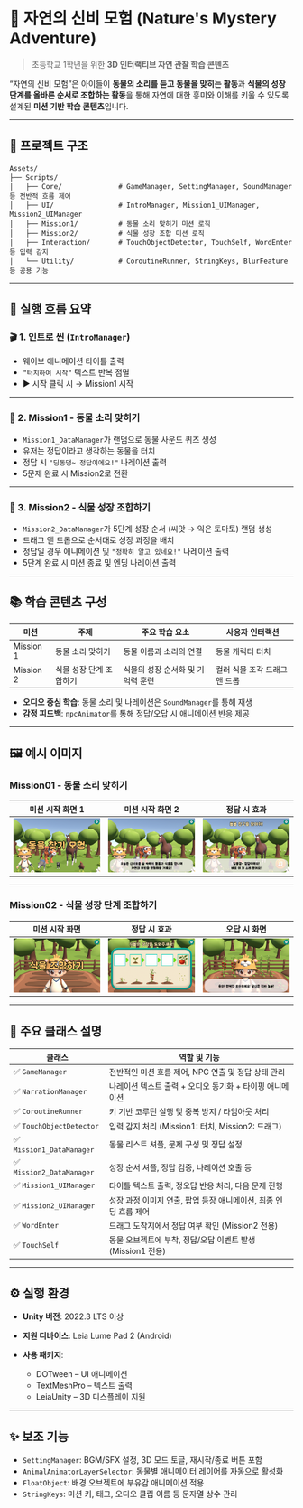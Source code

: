 # 🌿 자연의 신비 모험 (Nature's Mystery Adventure)

> 초등학교 1학년을 위한
> **3D 인터랙티브 자연 관찰 학습 콘텐츠**

“자연의 신비 모험”은 아이들이 **동물의 소리를 듣고 동물을 맞히는 활동**과 **식물의 성장 단계를 올바른 순서로 조합하는 활동**을 통해 자연에 대한 흥미와 이해를 키울 수 있도록 설계된 **미션 기반 학습 콘텐츠**입니다.

---

## 📁 프로젝트 구조

```
Assets/
├── Scripts/
│   ├── Core/              # GameManager, SettingManager, SoundManager 등 전반적 흐름 제어
│   ├── UI/                # IntroManager, Mission1_UIManager, Mission2_UIManager
│   ├── Mission1/          # 동물 소리 맞히기 미션 로직
│   ├── Mission2/          # 식물 성장 조합 미션 로직
│   ├── Interaction/       # TouchObjectDetector, TouchSelf, WordEnter 등 입력 감지
│   └── Utility/           # CoroutineRunner, StringKeys, BlurFeature 등 공용 기능
```

---

## 🔁 실행 흐름 요약

### 🎬 1. 인트로 씬 (`IntroManager`)

* 웨이브 애니메이션 타이틀 출력
* `"터치하여 시작"` 텍스트 반복 점멸
* ▶️ 시작 클릭 시 → Mission1 시작

---

### 🐾 2. Mission1 - 동물 소리 맞히기

* `Mission1_DataManager`가 랜덤으로 동물 사운드 퀴즈 생성
* 유저는 정답이라고 생각하는 동물을 터치
* 정답 시 `"딩동댕~ 정답이에요!"` 나레이션 출력
* 5문제 완료 시 Mission2로 전환

---

### 🌱 3. Mission2 - 식물 성장 조합하기

* `Mission2_DataManager`가 5단계 성장 순서 (씨앗 → 익은 토마토) 랜덤 생성
* 드래그 앤 드롭으로 순서대로 성장 과정을 배치
* 정답일 경우 애니메이션 및 `"정확히 알고 있네요!"` 나레이션 출력
* 5단계 완료 시 미션 종료 및 엔딩 나레이션 출력

---

## 📚 학습 콘텐츠 구성

| 미션        | 주제            | 주요 학습 요소            | 사용자 인터랙션          |
| --------- | ------------- | ------------------- | ----------------- |
| Mission 1 | 동물 소리 맞히기     | 동물 이름과 소리의 연결       | 동물 캐릭터 터치         |
| Mission 2 | 식물 성장 단계 조합하기 | 식물의 성장 순서화 및 기억력 훈련 | 컬러 식물 조각 드래그 앤 드롭 |

* **오디오 중심 학습**: 동물 소리 및 나레이션은 `SoundManager`를 통해 재생
* **감정 피드백**: `npcAnimator`를 통해 정답/오답 시 애니메이션 반응 제공
---
## 🖼️ 예시 이미지

### Mission01 - 동물 소리 맞히기

| 미션 시작 화면 1                                           | 미션 시작 화면 2                                          | 정답 시 효과                                           |
| ------------------------------------------------ | ------------------------------------------------ | ------------------------------------------------ |
| ![](/ScreenShots/Screenshot_20250416_091137.jpg) | ![](/ScreenShots/Screenshot_20250416_091134.jpg) | ![](/ScreenShots/Screenshot_20250416_091155.jpg) |

---

### Mission02 - 식물 성장 단계 조합하기

| 미션 시작 화면                                            | 정답 시 효과                                          | 오답 시 화면                                          |
| ------------------------------------------------ | ------------------------------------------------ | ------------------------------------------------ |
| ![](/ScreenShots/Screenshot_20250416_091220.jpg) | ![](/ScreenShots/Screenshot_20250416_091233.jpg) | ![](/ScreenShots/Screenshot_20250416_091259.jpg) |

---
## 🔧 주요 클래스 설명

| 클래스                      | 역할 및 기능                                 |
| ------------------------ | --------------------------------------- |
| ✅ `GameManager`          | 전반적인 미션 흐름 제어, NPC 연출 및 정답 상태 관리        |
| ✅ `NarrationManager`     | 나레이션 텍스트 출력 + 오디오 동기화 + 타이핑 애니메이션       |
| ✅ `CoroutineRunner`      | 키 기반 코루틴 실행 및 중복 방지 / 타임아웃 처리           |
| ✅ `TouchObjectDetector`  | 입력 감지 처리 (Mission1: 터치, Mission2: 드래그)  |
| ✅ `Mission1_DataManager` | 동물 리스트 셔플, 문제 구성 및 정답 설정                |
| ✅ `Mission2_DataManager` | 성장 순서 셔플, 정답 검증, 나레이션 호출 등              |
| ✅ `Mission1_UIManager`   | 타이틀 텍스트 출력, 정오답 반응 처리, 다음 문제 진행         |
| ✅ `Mission2_UIManager`   | 성장 과정 이미지 연출, 팝업 등장 애니메이션, 최종 엔딩 흐름 제어  |
| ✅ `WordEnter`            | 드래그 도착지에서 정답 여부 확인 (Mission2 전용)        |
| ✅ `TouchSelf`            | 동물 오브젝트에 부착, 정답/오답 이벤트 발생 (Mission1 전용) |

---

## ⚙️ 실행 환경

* **Unity 버전**: 2022.3 LTS 이상
* **지원 디바이스**: Leia Lume Pad 2 (Android)
* **사용 패키지**:

  * DOTween – UI 애니메이션
  * TextMeshPro – 텍스트 출력
  * LeiaUnity – 3D 디스플레이 지원

---

## ✨ 보조 기능

* `SettingManager`: BGM/SFX 설정, 3D 모드 토글, 재시작/종료 버튼 포함
* `AnimalAnimatorLayerSelector`: 동물별 애니메이터 레이어를 자동으로 활성화
* `FloatObject`: 배경 오브젝트에 부유감 애니메이션 적용
* `StringKeys`: 미션 키, 태그, 오디오 클립 이름 등 문자열 상수 관리

